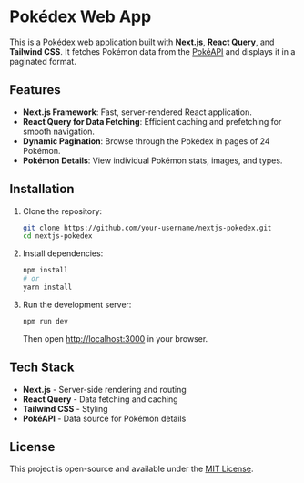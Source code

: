 # Pokédex Web App

This is a Pokédex web application built with **Next.js**, **React Query**, and **Tailwind CSS**. It fetches Pokémon data from the [PokéAPI](https://pokeapi.co/) and displays it in a paginated format.

## Features

- **Next.js Framework**: Fast, server-rendered React application.
- **React Query for Data Fetching**: Efficient caching and prefetching for smooth navigation.
- **Dynamic Pagination**: Browse through the Pokédex in pages of 24 Pokémon.
- **Pokémon Details**: View individual Pokémon stats, images, and types.

## Installation

1. Clone the repository:
   ```sh
   git clone https://github.com/your-username/nextjs-pokedex.git
   cd nextjs-pokedex
   ```
2. Install dependencies:
   ```sh
   npm install
   # or
   yarn install
   ```
3. Run the development server:
   ```sh
   npm run dev
   ```
   Then open [http://localhost:3000](http://localhost:3000) in your browser.

## Tech Stack

- **Next.js** - Server-side rendering and routing
- **React Query** - Data fetching and caching
- **Tailwind CSS** - Styling
- **PokéAPI** - Data source for Pokémon details

## License

This project is open-source and available under the [MIT License](LICENSE).

